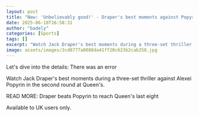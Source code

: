 ```yaml
---
layout: post
title: "New: 'Unbelievably good!' - Draper's best moments against Popyrin"
date: 2025-06-18T16:58:31
author: "badely"
categories: [Sports]
tags: []
excerpt: "Watch Jack Draper's best moments during a three-set thriller against Alexei Popyrin in the second round at Queen's."
image: assets/images/3cd8777a0088da41ff20c623b2cab258.jpg
---
```


Let's dive into the details: There was an error

Watch Jack Draper's best moments during a three-set thriller against Alexei Popyrin in the second round at Queen's.

READ MORE: Draper beats Popyrin to reach Queen's last eight

Available to UK users only.

